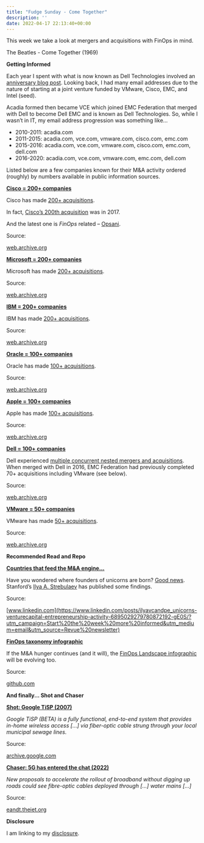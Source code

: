 ```yaml
---
title: "Fudge Sunday - Come Together"
description: ''
date: 2022-04-17 22:13:40+00:00
---
```


This week we take a look at mergers and acquisitions with FinOps in mind.

The Beatles - Come Together (1969)

 **Getting Informed**

Each year I spent with what is now known as Dell Technologies involved an [anniversary blog post](https://fudge.org/archive/my-tenth-year-at-dell-technologies/?utm_campaign=Start%20the%20week%20more%20informed&utm_medium=email&utm_source=Revue%20newsletter). Looking back, I had many email addresses due to the nature of starting at a joint venture funded by VMware, Cisco, EMC, and Intel (seed).

Acadia formed then became VCE which joined EMC Federation that merged with Dell to become Dell EMC and is known as Dell Technologies. So, while I wasn’t in IT, my email address progression was something like…

* 2010-2011: acadia.com
* 2011-2015: acadia.com, vce.com, vmware.com, cisco.com, emc.com
* 2015-2016: acadia.com, vce.com, vmware.com, cisco.com, emc.com, dell.com
* 2016-2020: acadia.com, vce.com, vmware.com, emc.com, dell.com

Listed below are a few companies known for their M&A activity ordered (roughly) by numbers available in public information sources.

**[Cisco = 200+ companies](https://web.archive.org/web/20220327045327/https://www.cisco.com/c/en/us/about/corporate-strategy-office/acquisitions/acquisitions-list-years.html?utm_campaign=Start%20the%20week%20more%20informed&utm_medium=email&utm_source=Revue%20newsletter)**

Cisco has made [200+ acquisitions](https://web.archive.org/web/20220327045327/https://www.cisco.com/c/en/us/about/corporate-strategy-office/acquisitions/acquisitions-list-years.html?utm_campaign=Start%20the%20week%20more%20informed&utm_medium=email&utm_source=Revue%20newsletter).

In fact, [Cisco’s 200th acquisition](https://blogs.cisco.com/news/ciscos-200th-acquisition-a-tradition-of-advancement-disruption-and-growth?utm_campaign=Start%20the%20week%20more%20informed&utm_medium=email&utm_source=Revue%20newsletter) was in 2017.

And the latest one is *FinOps* related – [Opsani](https://www.appdynamics.com/blog/news/cisco-opsani-acquisition/?utm_campaign=Start%20the%20week%20more%20informed&utm_medium=email&utm_source=Revue%20newsletter).

Source:

[web.archive.org](https://web.archive.org/web/20220327045327/https://www.cisco.com/c/en/us/about/corporate-strategy-office/acquisitions/acquisitions-list-years.html?utm_campaign=Start%20the%20week%20more%20informed&utm_medium=email&utm_source=Revue%20newsletter)

**[Microsoft = 200+ companies](https://web.archive.org/web/20220405022106/https://en.wikipedia.org/wiki/List_of_mergers_and_acquisitions_by_Microsoft?utm_campaign=Start%20the%20week%20more%20informed&utm_medium=email&utm_source=Revue%20newsletter)**

Microsoft has made [200+ acquisitions](https://web.archive.org/web/20220405022106/https://en.wikipedia.org/wiki/List_of_mergers_and_acquisitions_by_Microsoft?utm_campaign=Start%20the%20week%20more%20informed&utm_medium=email&utm_source=Revue%20newsletter).

Source:

[web.archive.org](https://web.archive.org/web/20220405022106/https://en.wikipedia.org/wiki/List_of_mergers_and_acquisitions_by_Microsoft?utm_campaign=Start%20the%20week%20more%20informed&utm_medium=email&utm_source=Revue%20newsletter)

**[IBM = 200+ companies](https://web.archive.org/web/20220406091144/https://en.wikipedia.org/wiki/List_of_mergers_and_acquisitions_by_IBM?utm_campaign=Start%20the%20week%20more%20informed&utm_medium=email&utm_source=Revue%20newsletter)**

IBM has made [200+ acquisitions](https://web.archive.org/web/20220406091144/https://en.wikipedia.org/wiki/List_of_mergers_and_acquisitions_by_IBM?utm_campaign=Start%20the%20week%20more%20informed&utm_medium=email&utm_source=Revue%20newsletter).

Source:

[web.archive.org](https://web.archive.org/web/20220406091144/https://en.wikipedia.org/wiki/List_of_mergers_and_acquisitions_by_IBM?utm_campaign=Start%20the%20week%20more%20informed&utm_medium=email&utm_source=Revue%20newsletter)

**[Oracle = 100+ companies](https://web.archive.org/web/20220205141204/https://en.wikipedia.org/wiki/List_of_acquisitions_by_Oracle?utm_campaign=Start%20the%20week%20more%20informed&utm_medium=email&utm_source=Revue%20newsletter)**

Oracle has made [100+ acquisitions](https://web.archive.org/web/20220205141204/https://en.wikipedia.org/wiki/List_of_acquisitions_by_Oracle?utm_campaign=Start%20the%20week%20more%20informed&utm_medium=email&utm_source=Revue%20newsletter).

Source:

[web.archive.org](https://web.archive.org/web/20220205141204/https://en.wikipedia.org/wiki/List_of_acquisitions_by_Oracle?utm_campaign=Start%20the%20week%20more%20informed&utm_medium=email&utm_source=Revue%20newsletter)

**[Apple = 100+ companies](https://web.archive.org/web/20220322002907/https://en.wikipedia.org/wiki/List_of_mergers_and_acquisitions_by_Apple?utm_campaign=Start%20the%20week%20more%20informed&utm_medium=email&utm_source=Revue%20newsletter)**

Apple has made [100+ acquisitions](https://web.archive.org/web/20220322002907/https://en.wikipedia.org/wiki/List_of_mergers_and_acquisitions_by_Apple?utm_campaign=Start%20the%20week%20more%20informed&utm_medium=email&utm_source=Revue%20newsletter).

Source:

[web.archive.org](https://web.archive.org/web/20220322002907/https://en.wikipedia.org/wiki/List_of_mergers_and_acquisitions_by_Apple?utm_campaign=Start%20the%20week%20more%20informed&utm_medium=email&utm_source=Revue%20newsletter)

**[Dell = 100+ companies](https://web.archive.org/web/20220325115235/https://en.wikipedia.org/wiki/List_of_Dell_ownership_activities?utm_campaign=Start%20the%20week%20more%20informed&utm_medium=email&utm_source=Revue%20newsletter)**

Dell experienced [multiple concurrent nested mergers and acquisitions](https://web.archive.org/web/20220325115235/https://en.wikipedia.org/wiki/List_of_Dell_ownership_activities?utm_campaign=Start%20the%20week%20more%20informed&utm_medium=email&utm_source=Revue%20newsletter). When merged with Dell in 2016, EMC Federation had previously completed 70+ acquisitions including VMware (see below).

Source:

[web.archive.org](https://web.archive.org/web/20220325115235/https://en.wikipedia.org/wiki/List_of_Dell_ownership_activities?utm_campaign=Start%20the%20week%20more%20informed&utm_medium=email&utm_source=Revue%20newsletter)

**[VMware = 50+ companies](https://web.archive.org/web/20220408072042/https://www.vmware.com/company/acquisitions.html?utm_campaign=Start%20the%20week%20more%20informed&utm_medium=email&utm_source=Revue%20newsletter)**

VMware has made [50+ acquisitions](https://web.archive.org/web/20220408072042/https://www.vmware.com/company/acquisitions.html?utm_campaign=Start%20the%20week%20more%20informed&utm_medium=email&utm_source=Revue%20newsletter).

Source:

[web.archive.org](https://web.archive.org/web/20220408072042/https://www.vmware.com/company/acquisitions.html?utm_campaign=Start%20the%20week%20more%20informed&utm_medium=email&utm_source=Revue%20newsletter)

 **Recommended Read and Repo**

**[Countries that feed the M&A engine...](https://www.linkedin.com/posts/ilyavcandpe_unicorns-venturecapital-entrepreneurship-activity-6895029279780872192-gE0S/?utm_campaign=Start%20the%20week%20more%20informed&utm_medium=email&utm_source=Revue%20newsletter)**

Have you wondered where founders of unicorns are born? [Good news](https://www.linkedin.com/posts/ilyavcandpe_unicorns-venturecapital-entrepreneurship-activity-6895029279780872192-gE0S/?utm_campaign=Start%20the%20week%20more%20informed&utm_medium=email&utm_source=Revue%20newsletter). Stanford’s [Ilya A. Strebulaev](https://www.gsb.stanford.edu/faculty-research/faculty/ilya-strebulaev?utm_campaign=Start%20the%20week%20more%20informed&utm_medium=email&utm_source=Revue%20newsletter) has published some findings.

Source:

[www.linkedin.com](https://www.linkedin.com/posts/ilyavcandpe_unicorns-venturecapital-entrepreneurship-activity-6895029279780872192-gE0S/?utm_campaign=Start%20the%20week%20more%20informed&utm_medium=email&utm_source=Revue%20newsletter)

**[FinOps taxonomy infographic](https://github.com/finopsfoundation/finops-landscape?utm_campaign=Start%20the%20week%20more%20informed&utm_medium=email&utm_source=Revue%20newsletter)**

If the M&A hunger continues (and it will), the [FinOps Landscape infographic](https://landscape.finops.org/?utm_campaign=Start%20the%20week%20more%20informed&utm_medium=email&utm_source=Revue%20newsletter) will be evolving too.

Source:

[github.com](https://github.com/finopsfoundation/finops-landscape?utm_campaign=Start%20the%20week%20more%20informed&utm_medium=email&utm_source=Revue%20newsletter)

 **And finally... Shot and Chaser**

**[Shot: Google TiSP (2007)](https://archive.google.com/tisp/install.html?utm_campaign=Start%20the%20week%20more%20informed&utm_medium=email&utm_source=Revue%20newsletter)**

*Google TiSP (BETA) is a fully functional, end-to-end system that provides in-home wireless access […] via fiber-optic cable strung through your local municipal sewage lines.*

Source:

[archive.google.com](https://archive.google.com/tisp/install.html?utm_campaign=Start%20the%20week%20more%20informed&utm_medium=email&utm_source=Revue%20newsletter)

**[Chaser: 5G has entered the chat (2022)](https://eandt.theiet.org/content/articles/2022/04/broadband-cables-to-be-routed-through-water-pipes-in-new-trial/?utm_campaign=Start%20the%20week%20more%20informed&utm_medium=email&utm_source=Revue%20newsletter)**

*New proposals to accelerate the rollout of broadband without digging up roads could see fibre-optic cables deployed through […] water mains […]*

Source:

[eandt.theiet.org](https://eandt.theiet.org/content/articles/2022/04/broadband-cables-to-be-routed-through-water-pipes-in-new-trial/?utm_campaign=Start%20the%20week%20more%20informed&utm_medium=email&utm_source=Revue%20newsletter)

 **Disclosure**

I am linking to my [disclosure](https://jaycuthrell.com/disclosure/?utm_campaign=sunday.fudge.org&utm_medium=email&utm_source=Revue%20newsletter).